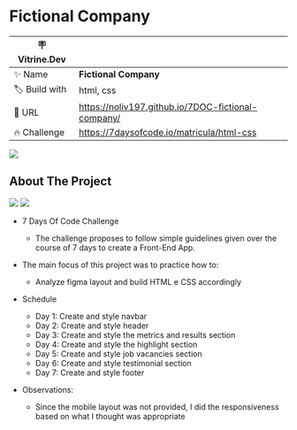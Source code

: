 # Fictional Company

| :placard: Vitrine.Dev |     |
| -------------  | --- |
| :sparkles: Name        | **Fictional Company**
| :label: Build with | html, css
| :rocket: URL         | https://noliv197.github.io/7DOC-fictional-company/
| :fire: Challenge     | https://7daysofcode.io/matricula/html-css

<!-- Inserir imagem com a #vitrinedev ao final do link -->
![](https://imagizer.imageshack.com/img924/4200/2wPC0r.gif#vitrinedev)

## About The Project

<img src="http://img.shields.io/static/v1?label=Development&message=Finished&color=GREEN&style=for-the-badge"/>
<img src="http://img.shields.io/static/v1?label=CODE%20REVIEW&message=Not%20Started&color=red&style=for-the-badge"/>

* 7 Days Of Code Challenge
  * The challenge proposes to follow simple guidelines given over the course of 7 days to create a Front-End App. 
 
* The main focus of this project was to practice how to:
  * Analyze figma layout and build HTML e CSS accordingly

- Schedule
  - Day 1: Create and style navbar
  - Day 2: Create and style header 
  - Day 3: Create and style the metrics and results section
  - Day 4: Create and style the highlight section
  - Day 5: Create and style job vacancies section
  - Day 6: Create and style testimonial section
  - Day 7: Create and style footer

- Observations:
  - Since the mobile layout was not provided, I did the responsiveness based on what I thought was appropriate
